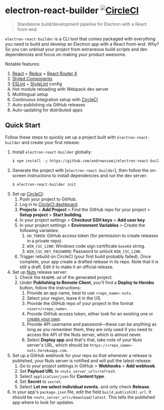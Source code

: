# electron-react-builder [![CircleCI](https://circleci.com/gh/andrewscwei/electron-react-builder.svg?style=svg&circle-token=5ae918182ba289b2f687424d8fea46ae67a8b414)](https://circleci.com/gh/andrewscwei/electron-react-builder)

> Standalone build/development pipeline for Electron with a React front-end.

`electron-react-builder` is a CLI tool that comes packaged with everything you need to build and develop an Electron app with a React front-end. Why? So you can unbloat your project from extraneous build scripts and dev dependencies and focus on making your product awesome.

Notable features:

1. [React](https://reactjs.org/) + [Redux](https://redux.js.org/) + [React Router 4](https://github.com/ReactTraining/react-router)
2. [Styled Components](https://www.styled-components.com/)
3. [ESLint](https://eslint.org/) + [StyleLint](https://github.com/stylelint/stylelint) config
4. Hot module reloading with Webpack dev server
5. Multilingual setup
6. Continuous integration setup with [CircleCI](https://circleci.com)
7. Auto-publishing via GitHub releases
8. Auto-updating for distributed apps

## Quick Start

Follow these steps to quickly set up a project built with `electron-react-builder` and create your first release:

1. Install `electron-react-builder` globally:
    ```sh
    $ npm install -g https://github.com/andrewscwei/electron-react-builder
    ```
2. Generate the project with [`electron-react-builder`], then follow the on-screen instructions to install dependencies and run the dev server:
    ```sh
    $ electron-react-builder init
    ```
3. Set up [CircleCI](https://circleci.com):
    1. Push your project to GitHub.
    2. Log in to [CircleCI dashboard](https://circleci.com).
    3. **Projects** > **Add Project** > Find the GitHub repo for your project > **Setup project** > **Start building**.
    4. In your project settings > **Checkout SSH keys** > **Add user key**.
    5. In your project settings > **Environment Variables** > Create the following variables:
        1. `GH_TOKEN`: GitHub access token (for permission to create releases in a private repo).
        2. `WIN_CSC_LINK`: Windows code sign certificate `base64` string.
        3. `WIN_CSC_KEY_PASSWORD`: Password to unlock `WIN_CSC_LINK`.
    6. Trigger rebuild on CircleCI (your first build probably failed). Once complete, your app create a drafted release in its repo. Note that it is still a draft. Edit it to make it an official release.
4. Set up [Nuts](https://nuts.gitbook.com/) release server:
    1. Check the `README.md` of the generated project.
    2. Under **Publishing to Remote Client**, you'll find a **Deploy to Heroku** button, follow the instructions:
        1. Provide an app name, best to use `<repo_name>-nuts`.
        2. Select your region, leave it in the US.
        3. Provide the GitHub repo of your project in the format `<user>/<repo_name>`.
        4. Provide GitHub access token, either look for an existing one or [create your own](https://help.github.com/articles/creating-a-personal-access-token-for-the-command-line/).
        5. Provide API username and password—these can be anything as long as you remember them, they are only used if you need to access the API of the Nuts server, which is almost never.
        6. Select **Deploy app** and that's that, take note of your Nuts server's URL, which should be `https://<repo_name>-nuts.herokuapp.com`.
5. Set up a GitHub webhook for your repo so that whenever a release is published, your Nuts server is notified and will pull the latest release:
    1. Go to your project settings in GitHub > **Webhooks** > **Add webhook**.
    2. Set **Payload URL** to `<nuts_server_url>/refresh`.
    3. Select `application/json` for **Content type**.
    4. Set **Secret** to `secret`.
    5. Select **Let me select individual events.** and only check **Release**.
6. In your app's `package.json` file, edit the field `build.publish[0].url`. It should be `<nuts_server_url>/download/latest`. This tells the published app where to look for updates.
